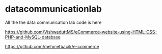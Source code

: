 # datacommunicationlab
All the the data communication lab code is here

https://github.com/VishwaduttMS/eCommerce-website-using-HTML-CSS-PHP-and-MySQL-database


https://github.com/mehmetbacik/e-commerce
